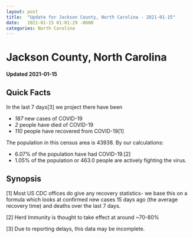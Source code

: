 ```yaml
---
layout: post
title:  "Update for Jackson County, North Carolina - 2021-01-15"
date:   2021-01-15 01:01:29 -0600
categories: North Carolina
---
```


# Jackson County, North Carolina
#### Updated 2021-01-15

## Quick Facts

In the last 7 days[3] we project there have been
- *187* new cases of COVID-19
- *2* people have died of COVID-19
- *110* people have recovered from COVID-19[1]

The population in this census area is 43938. By our calculations:
- 6.07% of the population have had COVID-19.[2]
- 1.05% of the population or 463.0 people are actively fighting the virus.

## Synopsis




[1] Most US CDC offices do give any recovery statistics- we base this on a formula which looks at confirmed new cases
15 days ago (the average recovery time) and deaths over the last 7 days.

[2] Herd Immunity is thought to take effect at around ~70-80%

[3] Due to reporting delays, this data may be incomplete.
 
    